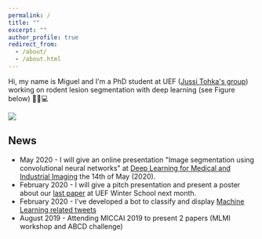 ```yaml
---
permalink: /
title: ""
excerpt: ""
author_profile: true
redirect_from: 
  - /about/
  - /about.html
---
```


Hi, my name is Miguel and I'm a PhD student at UEF (<a href="https://www.jussitohka.net/" target="_blank">Jussi Tohka's group</a>) working on rodent lesion segmentation with deep learning (see Figure below) 🧠🐭💻

<img src="{{ base_path }}/images/lesions.png" with="400px">

## News
* May 2020 - I will give an online presentation "Image segmentation using convolutional neural networks" at <a href="https://blogs.uef.fi/kubiac/2020/04/21/deep-learning-for-medical-and-industrial-imaging-an-online-networking-event/" target="_blank">Deep Learning  for Medical and Industrial Imaging</a> the 14th of May (2020).
* February 2020 - I will give a pitch presentation and present a poster about our <a href="https://arxiv.org/abs/2001.09138" target="_blank">last paper</a> at UEF Winter School next month.
* February 2020 - I've developed a bot to classify and display <a href="https://jmlipman.github.io/misc/popularML" target="_blank">Machine Learning related tweets</a>
* August 2019 - Attending MICCAI 2019 to present 2 papers (MLMI workshop and ABCD challenge)

